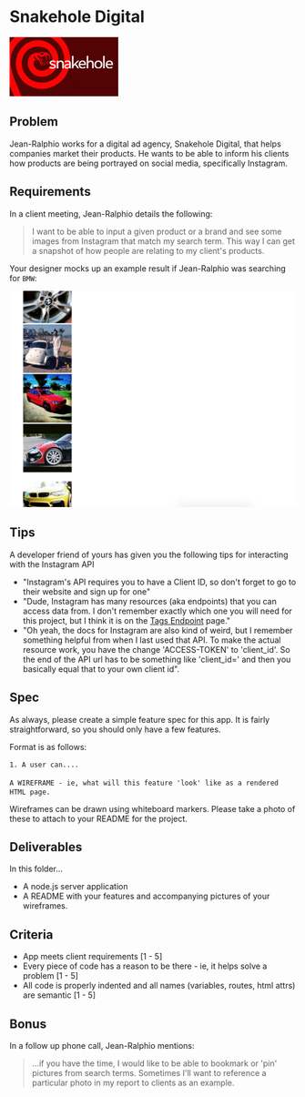 # Snakehole Digital  

![Snakehole](./.img/snakehole.jpg)

## Problem

Jean-Ralphio works for a digital ad agency, Snakehole Digital, that helps companies market their products. He wants to be able to inform his clients how products are being portrayed on social media, specifically Instagram.

## Requirements

In a client meeting, Jean-Ralphio details the following:

> I want to be able to input a given product or a brand and see some images from Instagram that match my search term. This way I can get a snapshot of how people are relating to my client's products.

Your designer mocks up an example result if Jean-Ralphio was searching for `BMW`:

![BMW search](./.img/bmw_sc.png)

## Tips

A developer friend of yours has given you the following tips for interacting with the Instagram API

- "Instagram's API requires you to have a Client ID, so don't forget to go to their website and sign up for one"
- "Dude, Instagram has many resources (aka endpoints) that you can access data from. I don't remember exactly which one you will need for this project, but I think it is on the [Tags Endpoint](https://instagram.com/developer/endpoints/tags/) page."
- "Oh yeah, the docs for Instagram are also kind of weird, but I remember something helpful from when I last used that API. To make the actual resource work, you have the change 'ACCESS-TOKEN' to 'client_id'. So the end of the API url has to be something like 'client_id=' and then you basically equal that to your own client id".

## Spec

As always, please create a simple feature spec for this app. It is fairly straightforward, so you should only have a few features.

Format is as follows:

```
1. A user can....

A WIREFRAME - ie, what will this feature 'look' like as a rendered HTML page.
```

Wireframes can be drawn using whiteboard markers. Please take a photo of these to attach to your README for the project.

## Deliverables

In this folder...

* A node.js server application
* A README with your features and accompanying pictures of your wireframes.

## Criteria

* App meets client requirements [1 - 5]
* Every piece of code has a reason to be there - ie, it helps solve a problem [1 - 5]
* All code is properly indented and all names (variables, routes, html attrs) are semantic [1 - 5]

## Bonus

In a follow up phone call, Jean-Ralphio mentions:

> ...if you have the time, I would like to be able to bookmark or 'pin' pictures from search terms. Sometimes I'll want to reference a particular photo in my report to clients as an example.
